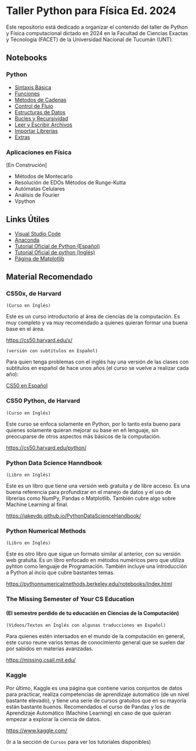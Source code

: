 # Taller Python para Física Ed. 2024

Este repositorio está dedicado a organizar el contenido del taller de Python y Física computacional dictado en 2024 en la Facultad de Ciencias Exactas y Técnología (FACET) de la Universidad Nacional de Tucumán (UNT).

## Notebooks

### Python

* [Sintaxis Básica](notebooks/00-sintaxis-basica.ipynb)
* [Funciones](notebooks/01-funciones.ipynb)
* [Métodos de Cadenas](notebooks/02-metodos-de-cadenas.ipynb)
* [Control de Flujo](notebooks/03-control-de-flujo.ipynb)
* [Estructuras de Datos](notebooks/04-estructuras-de-datos.ipynb)
* [Bucles y Recursividad](notebooks/05-bucles-y-recursividad.ipynb)
* [Leer y Escribir Archivos](notebooks/06-leer-y-escribir-archivos.ipynb)
* [Importar Librerias](notebooks/07-importar-librerias.ipynb)
* [Extras](notebooks/08-extras.ipynb)

### Aplicaciones en Física

[En Construción]

* Métodos de Montecarlo
* Resolución de EDOs Métodos de Runge-Kutta
* Autómatas Celulares
* Análisis de Fourier
* Vpython

## Links Útiles

* [Visual Studio Code](https://code.visualstudio.com/)
* [Anaconda](https://www.anaconda.com/)
* [Tutorial Oficial de Python (Español)](https://python-docs-es.readthedocs.io/es/3.12/tutorial/index.html)
* [Tutorial Oficial de python (Inglés)](https://docs.python.org/3/tutorial/index.html)
* [Página de Matplotlib](https://matplotlib.org/)
## Material Recomendado


### CS50x, de Harvard 

`(Curso en Inglés)`

Este es un curso introductorio al área de ciencias de la computación. Es muy completo y va muy recomendado a quienes quieran formar una buena base en el área. 

https://cs50.harvard.edu/x/

`(versión con subtítulos en Español)`

Para quien tenga problemas con el inglés hay una versión de las clases con subtitulos en español de hace unos años (el curso se vuelve a realizar cada año):


[CS50 en Español](https://youtube.com/playlist?list=PLhQjrBD2T382v3ivzfqV_XtNMhREadjAr&si=4brhHDacB0GJa8jt)

### CS50 Python, de Harvard
`(Curso en Inglés)`

Este curso se enfoca solamente en Python, por lo tanto esta bueno para quienes solamente quieran mejorar su base en eñ lenguaje, sin preocuparse de otros aspectos más básicos de la computación.

https://cs50.harvard.edu/python/

### Python Data Science Hanndbook
`(Libro en Inglés)`

Este es un libro que tiene una versión web gratuita y de libre acceso. Es una buena referencia para profundizar en el manejo de datos y el uso de librerias como NumPy, Pandas o Matplotlib. También cubre algo sobre Machine Learning al final.


https://jakevdp.github.io/PythonDataScienceHandbook/ 

### Python Numerical Methods
`(Libro en Inglés)`

Este es otro libro que sigue un formato similar al anterior, con su versión web gratuita. Es un libro enfocado en métodos numéricos pero que utiliza pyhton como lenguaje de Programación. También incluye una introducción a Python al incio que cubre bastantes temas.

https://pythonnumericalmethods.berkeley.edu/notebooks/Index.html 


### The Missing Semester of Your CS Education
#### (El semestre perdido de tu educación en Ciencias de la Computación)
`(Videos/Textos en Inglés con algunas traducciones en Español)`

Para quienes estén intersados en el mundo de la computación en general, este curso reune varios temas de conocimiento general que se suelen dar por sabidos en materias avanzadas. 

https://missing.csail.mit.edu/ 

### Kaggle

Por último, Kaggle es una página que contiene varios conjuntos de datos para practicar, realiza competencias de aprendizaje automático (de un nivel bastante elevado), y tiene una serie de cursos gratuitos que en su mayoría están bastante buenos. Recomendados el curso de Pandas y los de  Aprendizaje Automático (Machine Learning) en caso de que quieran empezar a explorar la ciencia de datos.

https://www.kaggle.com/ 

(Ir a la sección de `Cursos` para ver los tutoriales disponibles)